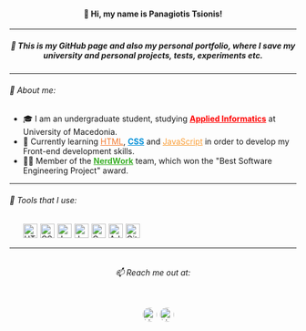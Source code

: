 <h4 align="center">👋 Hi, my name is Panagiotis Tsionis!</h4>
<hr>
<h5 align="center">💾 This is my GitHub page and also my personal portfolio, where I save my university and personal projects, tests, experiments etc.</h5>
<hr>
<div class="about-me">
    <h6>📌 About me:</h6>
    <ul>
        <li>🎓 I am an undergraduate student, studying <a href="https://www.uom.gr/dai" style="color:red; font-weight:bold">Applied Informatics</a> at University of Macedonia.</li>
        <li>🌱 Currently learning <a href="https://github.com/ptsionis/ frontend-mentor-projects" style="color:rgb(243, 122, 49)">HTML</a>, <a href="https://github.com/ptsionis/frontend-mentor-projects" style="color:rgb(0, 143, 216); font-weight:bold">CSS</a> and <a href="https://github.com/ptsionis/frontend-mentor-projects" style="color:rgb(250, 157, 53)">JavaScript</a> in order to develop my Front-end development skills.</li>
        <li>👨‍💻 Member of the <a href="https://github.com/Nerdwork-Team" style="color: rgb(57, 175, 38); font-weight:bold">NerdWork</a> team, which won the "Best Software Engineering Project" award.</li>
    </ul>
</div>
<hr>
<div class="tools">
    <h6>🔨 Tools that I use:</h6>
    <ul style="list-style:none; display: flex">
        <li style="margin-right:5px"><img src="https://cdn.worldvectorlogo.com/logos/html-1.svg" alt="HTML" width="25px" height="auto"></li>
        <li style="margin-right:5px"><img src="https://upload.wikimedia.org/wikipedia/commons/6/62/CSS3_logo.svg" alt="CSS" width="25px" height="auto"></li>
        <li style="margin-right:5px"><img src="https://cdn.worldvectorlogo.com/logos/javascript-1.svg" alt="JavaScript" width="25px" height="auto"></li>
        <li style="margin-right:5px"><img src="https://www.blockachain.gr/wp-content/uploads/2018/03/java-coffee-cup-logo.png" alt="Java" width="25px" height="auto"></li>
        <li style="margin-right:5px"><img src="https://i.pinimg.com/originals/6e/46/e7/6e46e7dbe2bb73dacc055e5dbd85c3ad.png" alt="C" width="25px" height="auto"></li>
        <li style="margin-right:5px"><img src="https://upload.wikimedia.org/wikipedia/commons/2/20/Photoshop_CC_icon.png" alt="Adobe Photoshop CC" width="25px" height="auto"></li>
        <li style="margin-right:5px"><img src="https://git-scm.com/images/logos/downloads/Git-Icon-1788C.png" alt="Git" width="25px" height="auto"></li>
    </ul>
</div>
<hr>
<div class="reach-me" style="display: flex; flex-direction:column; align-items: center">
    <h6>📫 Reach me out at:</h6>
    <ul style="list-style:none; display: flex">
        <li style="margin-right:5px"><a href="https://www.linkedin.com/in/ptsionis/"><img src="https://upload.wikimedia.org/wikipedia/commons/c/ca/LinkedIn_logo_initials.png" alt="LinkedIn" width="25px" height="auto" style="border-radius:100px"></a></li>
        <li style="margin-right:5px"><a href="https://github.com/ptsionis"><img src="https://upload.wikimedia.org/wikipedia/commons/9/91/Octicons-mark-github.svg" alt="LinkedIn" width="25px" height="auto" style="border-radius:100px"></a></li>
    </ul>
</div>
